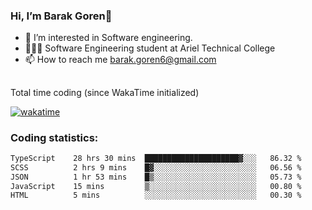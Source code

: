 ###  Hi, I’m Barak Goren👋
- 👀 I’m interested in Software engineering.
- 👨🏼‍🎓 Software Engineering student at Ariel Technical College
- 📫 How to reach me barak.goren6@gmail.com
##
Total time coding (since WakaTime initialized)

[![wakatime](https://wakatime.com/badge/user/5cc5ec80-a806-4ca2-a704-db29274e48cd.svg)](https://wakatime.com/@5cc5ec80-a806-4ca2-a704-db29274e48cd)

   
### Coding statistics:

<!--START_SECTION:waka-->

```txt
TypeScript    28 hrs 30 mins  █████████████████████▓░░░   86.32 %
SCSS          2 hrs 9 mins    █▓░░░░░░░░░░░░░░░░░░░░░░░   06.56 %
JSON          1 hr 53 mins    █▒░░░░░░░░░░░░░░░░░░░░░░░   05.73 %
JavaScript    15 mins         ▒░░░░░░░░░░░░░░░░░░░░░░░░   00.80 %
HTML          5 mins          ░░░░░░░░░░░░░░░░░░░░░░░░░   00.30 %
```

<!--END_SECTION:waka-->

<!---
barakgoren/barakgoren is a ✨ special ✨ repository because its `README.md` (this file) appears on your GitHub profile.
You can click the Preview link to take a look at your changes.
--->
